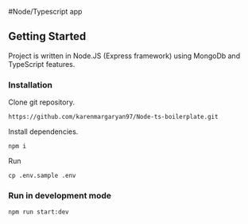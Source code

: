 #Node/Typescript app

## Getting Started

Project is written in Node.JS (Express framework) using MongoDb and TypeScript features.

### Installation
Clone git repository.

``https://github.com/karenmargaryan97/Node-ts-boilerplate.git``

Install dependencies.

``npm i``

Run 

``cp .env.sample .env``

### Run in development mode

``npm run start:dev``

